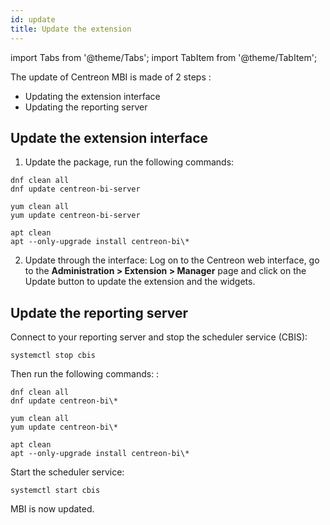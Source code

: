 ```yaml
---
id: update
title: Update the extension
---
```

import Tabs from '@theme/Tabs';
import TabItem from '@theme/TabItem';

The update of Centreon MBI is made of 2 steps :

- Updating the extension interface
- Updating the reporting server

## Update the extension interface

1. Update the package, run the following commands:

<Tabs groupId="sync">
<TabItem value="Alma / RHEL / Oracle Linux 8" label="Alma / RHEL / Oracle Linux 8">

```shell
dnf clean all
dnf update centreon-bi-server
```

</TabItem>
<TabItem value="CentOS 7" label="CentOS 7">

```shell
yum clean all
yum update centreon-bi-server
```

</TabItem>
<TabItem value="Debian 11" label="Debian 11">

```shell
apt clean
apt --only-upgrade install centreon-bi\*
```

</TabItem>
</Tabs>

2. Update through the interface: Log on to the Centreon web interface, go to
the **Administration > Extension > Manager** page and click on the
Update button to update the extension and the widgets.

## Update the reporting server

Connect to your reporting server and stop the scheduler service (CBIS):

```shell
systemctl stop cbis
```

Then run the following commands: :

<Tabs groupId="sync">
<TabItem value="Alma / RHEL / Oracle Linux 8" label="Alma / RHEL / Oracle Linux 8">

```shell
dnf clean all
dnf update centreon-bi\*
```

</TabItem>
<TabItem value="CentOS 7" label="CentOS 7">

```shell
yum clean all
yum update centreon-bi\*
```

</TabItem>
<TabItem value="Debian 11" label="Debian 11">

```shell
apt clean
apt --only-upgrade install centreon-bi\*
```

</TabItem>
</Tabs>

Start the scheduler service:

```shell
systemctl start cbis
```

MBI is now updated.
